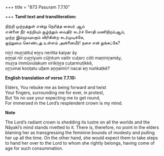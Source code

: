 +++
title = "873 Pasuram 7.7.10"

+++
**Tamil text and transliteration:**

நிற்றி முற்றத்துள் என்று நெரித்த கையர் ஆய்  
என்னை நீர் சுற்றியும் சூழ்ந்தும் வைதிர் சுடர்ச் சோதி மணிநிறம்ஆய்,  
முற்ற இம்மூவுலகும் விரிகின்ற சுடர்முடிக்கே,  
ஒற்றுமை கொண்டது உள்ளம் அன்னைமீர்! நசை என் நுங்கட்கே?

niṟṟi muṟṟattuḷ eṉṟu neritta kaiyar āy  
eṉṉai nīr cuṟṟiyum cūḻntum vaitir cuṭarc cōti maṇiniṟamāy,  
muṟṟa immūvulakum virikiṉṟa cuṭarmuṭikkē,  
oṟṟumai koṇṭatu uḷḷam aṉṉaimīr! nacai eṉ nuṅkaṭkē?

**English translation of verse 7.7.10:**

Elders, You rebuke me as being forward and twist  
Your fingers, surrounding me for ever, in protest,  
But ‘tis no use your expecting me to get round,  
For immersed in the Lord’s resplendent crown is my mind.

**Note**

The Lord’s radiant crown is shedding its lustre on all the worlds and the Nāyakī’s mind stands rivetted to it. There is, therefore, no point in the elders blaming her as transgressing the feminine bounds of modesty and pulling her up all the time. On the other hand, she would expect them to take steps to hand her over to the Lord to whom she rightly belongs, having come of age for such consummation.


